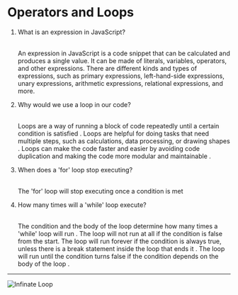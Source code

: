 # Operators and Loops
    
<ol>
    <li>What is an expression in JavaScript?</li><br>
    <p>An expression in JavaScript is a code snippet that can be calculated and produces a single value. It can be made of literals, variables, operators, and other expressions. There are different kinds and types of expressions, such as primary expressions, left-hand-side expressions, unary expressions, arithmetic expressions, relational expressions, and more.
    <li>Why would we use a loop in our code?</li><br>
    <p>Loops are a way of running a block of code repeatedly until a certain condition is satisfied . Loops are helpful for doing tasks that need multiple steps, such as calculations, data processing, or drawing shapes . Loops can make the code faster and easier by avoiding code duplication and making the code more modular and maintainable .<p>
    <li>When does a 'for' loop stop executing?</li><br>
    <p>The 'for' loop will stop executing once a condition is met
    <li>How many times will a 'while' loop execute?</li><br>
    <p>The condition and the body of the loop determine how many times a 'while' loop will run . The loop will not run at all if the condition is false from the start. The loop will run forever if the condition is always true, unless there is a break statement inside the loop that ends it . The loop will run until the condition turns false if the condition depends on the body of the loop .
    </ol>

***

   ![Infinate Loop](https://www.pngarts.com/files/4/Infinity-PNG-Photo.png)